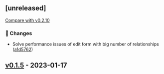 
## [unreleased]
[Compare with v0.2.10](https://github.com/DataShades/ckanext-relationship/compare/v0.2.10..HEAD)

### 🚀 Changes

- Solve performance issues of edit form with big number of relationships ([a1d5762](https://github.com/DataShades/ckanext-relationship/commit/a1d5762bed7336bff329f7f4a222ee25152e6c0f))

## [v0.1.5](https://github.com/DataShades/ckanext-relationship/releases/tag/v0.1.5) - 2023-01-17
